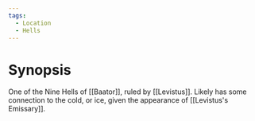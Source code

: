 ```yaml
---
tags:
  - Location
  - Hells
---
```

# Synopsis
One of the Nine Hells of [[Baator]], ruled by [[Levistus]]. Likely has some connection to the cold, or ice, given the appearance of [[Levistus's Emissary]].